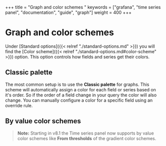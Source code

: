 +++
title = "Graph and color schemes "
keywords = ["grafana", "time series panel", "documentation", "guide", "graph"]
weight = 400
+++

# Graph and color schemes 

Under [Standard options]({{< relref "./standard-options.md" >}}) you will find the [Color scheme]({{< relref "./standard-options.md#color-scheme" >}}) option. This option controls how fields and series get their colors. 

## Classic palette 

The most common setup is to use the **Classic palette** for graphs. This scheme will automatically assign a color for each field or series based on it's order. So if the order of a field change in your query the color will also change. You can manually configure a color for a specific field using an override rule. 

## By value color schemes 

 > **Note:** Starting in v8.1 the Time series panel now supports by value color schemes like **From thresholds** of the gradient color schemes. 

 
